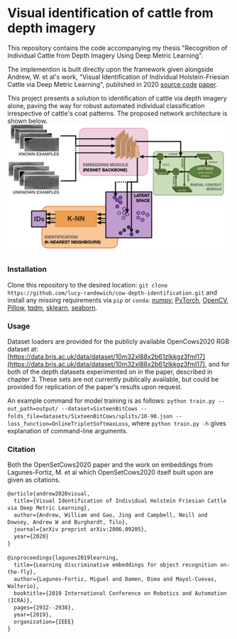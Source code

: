 # Visual identification of cattle from depth imagery

This repository contains the code accompanying my thesis "Recognition of Individual Cattle from Depth Imagery Using Deep Metric Learning". 

The implemention is built directly upon the framework given alongside Andrew, W. et al's work, "Visual Identification of Individual Holstein-Friesian Cattle via Deep Metric Learning", published in 2020 [source code](https://github.com/CWOA/MetricLearningIdentification) [paper](https://arxiv.org/abs/2006.09205).

This project presents a solution to identification of cattle via depth imagery alone, paving the way for robust automated individual classification irrespective of cattle's coat patterns. The proposed network architecture is shown below. ![Network architecture](network-flowchart.png)

### Installation

Clone this repository to the desired location: `git clone https://github.com/lucy-randewich/cow-depth-identification.git` and
install any missing requirements via `pip` or `conda`: [numpy](https://pypi.org/project/numpy/), [PyTorch](https://pytorch.org/), [OpenCV](https://pypi.org/project/opencv-python/), [Pillow](https://pypi.org/project/Pillow/), [tqdm](https://pypi.org/project/tqdm/), [sklearn](https://pypi.org/project/scikit-learn/), [seaborn](https://pypi.org/project/seaborn/).

### Usage

Dataset loaders are provided for the publicly available OpenCows2020 RGB dataset at: [https://data.bris.ac.uk/data/dataset/10m32xl88x2b61zlkkgz3fml17](https://data.bris.ac.uk/data/dataset/10m32xl88x2b61zlkkgz3fml17), and for both of the depth datasets experimented on in the paper, described in chapter 3. These sets are not currently publically available, but could be provided for replication of the paper's results upon request.

An example command for model training is as follows: `python train.py --out_path=output/ --dataset=SixteenBitCows --folds_file=datasets/SixteenBitCows/splits/10-90.json --loss_function=OnlineTripletSoftmaxLoss`, where `python train.py -h` gives explanation of command-line arguments. 


### Citation

Both the OpenSetCows2020 paper and the work on embeddings from Lagunes-Fortiz, M. et al which OpenSetCows2020 itself built upon are given as citations.
```
@article{andrew2020visual,
  title={Visual Identification of Individual Holstein Friesian Cattle via Deep Metric Learning},
  author={Andrew, William and Gao, Jing and Campbell, Neill and Dowsey, Andrew W and Burghardt, Tilo},
  journal={arXiv preprint arXiv:2006.09205},
  year={2020}
}

@inproceedings{lagunes2019learning,
  title={Learning discriminative embeddings for object recognition on-the-fly},
  author={Lagunes-Fortiz, Miguel and Damen, Dima and Mayol-Cuevas, Walterio},
  booktitle={2019 International Conference on Robotics and Automation (ICRA)},
  pages={2932--2938},
  year={2019},
  organization={IEEE}
}
```